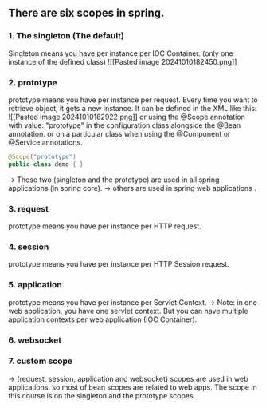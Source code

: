 ## There are **six** scopes in spring.
### 1. The singleton (The default)
Singleton means you have per instance per IOC Container. (only one instance of the defined class)
![[Pasted image 20241010182450.png]]

### 2. prototype
 prototype means you have per instance per request.
 Every time you want to retrieve object, it gets a new instance.
 It can be defined in the XML like this:
 ![[Pasted image 20241010182922.png]]
or using the @Scope annotation with value: "prototype" in the configuration class alongside the @Bean annotation. or on a particular class when using the @Component or @Service annotations.

```java
@Scope("prototype")
public class demo { }
```

-> These two (singleton and the prototype) are used in all spring applications (in spring core).
-> others are used in spring web applications .

### 3. request
 prototype means you have per instance per HTTP request.

### 4. session
 prototype means you have per instance per HTTP Session request.
 
### 5. application
 prototype means you have per instance per Servlet Context.
 -> Note: in one web application, you have one servlet context. But you can have multiple application contexts per web application (IOC Container).

### 6. websocket

### 7. custom scope

-> (request, session, application and websocket) scopes are used in web applications. so most of bean scopes are related to web apps.
The scope in this course is on the singleton and the prototype scopes.
